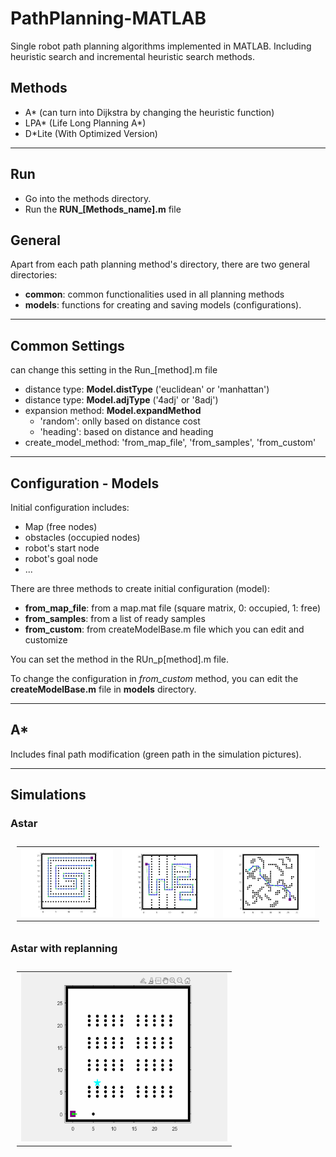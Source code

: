 # PathPlanning-MATLAB
Single robot path planning algorithms implemented in MATLAB.
Including heuristic search and incremental heuristic search methods. 

## Methods
- A* (can turn into Dijkstra by changing the heuristic function)
- LPA* (Life Long Planning A*)
- D*Lite (With Optimized Version)

---
## Run
- Go into the methods directory.
- Run the **RUN_[Methods_name].m** file

## General
Apart from each path planning method's directory, there are two general directories:
- **common**: common functionalities used in all planning methods
- **models**: functions for creating and saving models (configurations). 

---
## Common Settings
can change this setting in the Run_[method].m file 
- distance type: **Model.distType** ('euclidean' or 'manhattan')
- distance type: **Model.adjType** ('4adj' or '8adj')
- expansion method: **Model.expandMethod**
  - 'random': onlly based on distance cost
  - 'heading': based on distance and heading
- create_model_method: 'from_map_file', 'from_samples', 'from_custom'

--- 
## Configuration - Models
Initial configuration includes:
- Map (free nodes)
- obstacles (occupied nodes)
- robot's start node
- robot's goal node
- ...

There are three methods to create initial configuration (model):
- **from_map_file**: from a map.mat file (square matrix, 0: occupied, 1: free)
- **from_samples**: from a list of ready samples
- **from_custom**: from createModelBase.m file which you can edit and customize

You can set the method in the RUn_p[method].m file.

To change the configuration in *from_custom* method, you can edit the **createModelBase.m** file in **models** directory.

---
## A*
Includes final path modification (green path in the simulation pictures).

---
## Simulations
### Astar
<table style="padding:10px">
  <tr>
    <td><img src="./AStar/Results/obstacle9.jpg"  alt="1"></td>
    <td><img src="./AStar/Results/obstacles19.jpg" align="right" alt="2"></td>
    <td><img src="./AStar/Results/obstacle1.jpg" align="right" alt="2"></td>
  </tr>
</table>

### Astar with replanning
<table style="padding:10px">
  <tr>
    <td><img src="./AStar/Results/srpp-1.gif"  alt="1" width = 330px height = 270px></td>
  </tr>
</table>